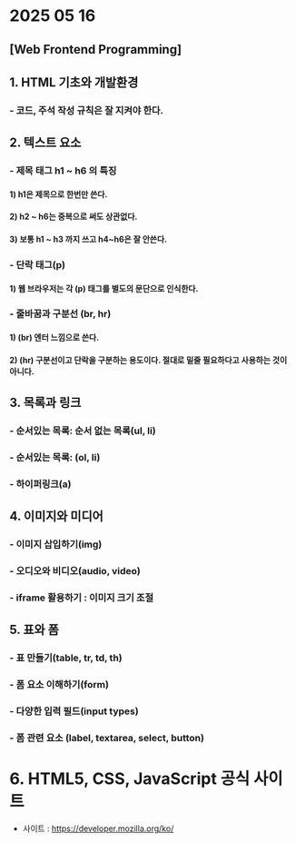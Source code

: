 # 2025 05 16 

## [Web Frontend Programming]

## 1. HTML 기초와 개발환경
### - 코드, 주석 작성 규칙은 잘 지켜야 한다.

## 2. 텍스트 요소
### - 제목 태그 h1 ~ h6 의 특징
#### 1) h1은 제목으로 한번만 쓴다.
#### 2) h2 ~ h6는 중복으로 써도 상관없다.
#### 3) 보통 h1 ~ h3 까지 쓰고 h4~h6은 잘 안쓴다.

### - 단락 태그(p)
#### 1) 웹 브라우저는 각 (p) 태그를 별도의 문단으로 인식한다.

### - 줄바꿈과 구분선 (br, hr)
#### 1) (br) 엔터 느낌으로 쓴다.
#### 2) (hr) 구분선이고 단락을 구분하는 용도이다. 절대로 밑줄 필요하다고 사용하는 것이 아니다.

## 3. 목록과 링크
### - 순서있는 목록: 순서 없는 목록(ul, li)
### - 순서있는 목록: (ol, li)
### - 하이퍼링크(a)

## 4. 이미지와 미디어
### - 이미지 삽입하기(img)
### - 오디오와 비디오(audio, video)
### - iframe 활용하기 : 이미지 크기 조절

## 5. 표와 폼
### - 표 만들기(table, tr, td, th)
### - 폼 요소 이해하기(form)
### - 다양한 입력 필드(input types)
### - 폼 관련 요소 (label, textarea, select, button)

# 6. HTML5, CSS, JavaScript 공식 사이트
 - 사이트 : https://developer.mozilla.org/ko/
